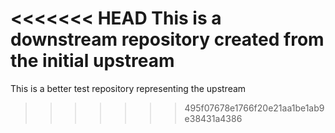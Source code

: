 <<<<<<< HEAD
This is a downstream repository created from the initial upstream
=======
This is a better test repository representing the upstream
>>>>>>> 495f07678e1766f20e21aa1be1ab9e38431a4386
